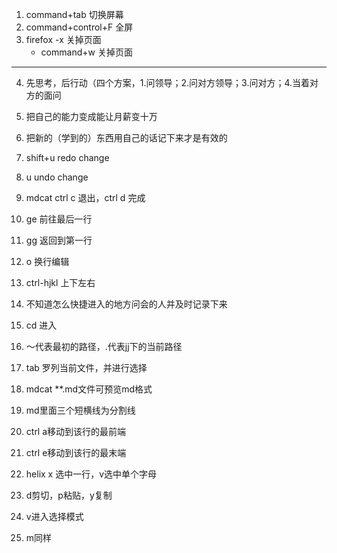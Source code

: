 1. command+tab 切换屏幕
2. command+control+F 全屏
3. firefox -x 关掉页面
   - command+w 关掉页面

---

4. 先思考，后行动（四个方案，1.问领导；2.问对方领导；3.问对方；4.当着对方的面问
5. 把自己的能力变成能让月薪变十万
6. 把新的（学到的）东西用自己的话记下来才是有效的

7. shift+u redo change
8. u undo change
9. mdcat ctrl c 退出，ctrl d 完成
10. ge 前往最后一行
11. gg 返回到第一行
12. o 换行编辑
13. ctrl-hjkl 上下左右
14. 不知道怎么快捷进入的地方问会的人并及时记录下来
15. cd 进入
16. ～代表最初的路径，.代表jj下的当前路径
17. tab 罗列当前文件，并进行选择
18. mdcat **.md文件可预览md格式
19. md里面三个短横线为分割线
20. ctrl a移动到该行的最前端
21. ctrl e移动到该行的最末端
22. helix x 选中一行，v选中单个字母
23. d剪切，p粘贴，y复制
24. v进入选择模式
25. m同样